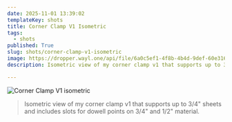```yaml
---
date: 2025-11-01 13:39:02
templateKey: shots
title: Corner Clamp V1 Isometric
tags:
  - shots
published: True
slug: shots/corner-clamp-v1-isometric
image: https://dropper.wayl.one/api/file/6a0c5ef1-4f8b-4b4d-9def-60e3168a464c.png
description: Isometric view of my corner clamp v1 that supports up to 3/4" sheets and includes slots for dowell points on 3/4" and 1/2" material.

---
```


![Corner Clamp V1 isometric](https://dropper.wayl.one/api/file/6a0c5ef1-4f8b-4b4d-9def-60e3168a464c.png)

> Isometric view of my corner clamp v1 that supports up to 3/4" sheets and includes slots for dowell points on 3/4" and 1/2" material.

